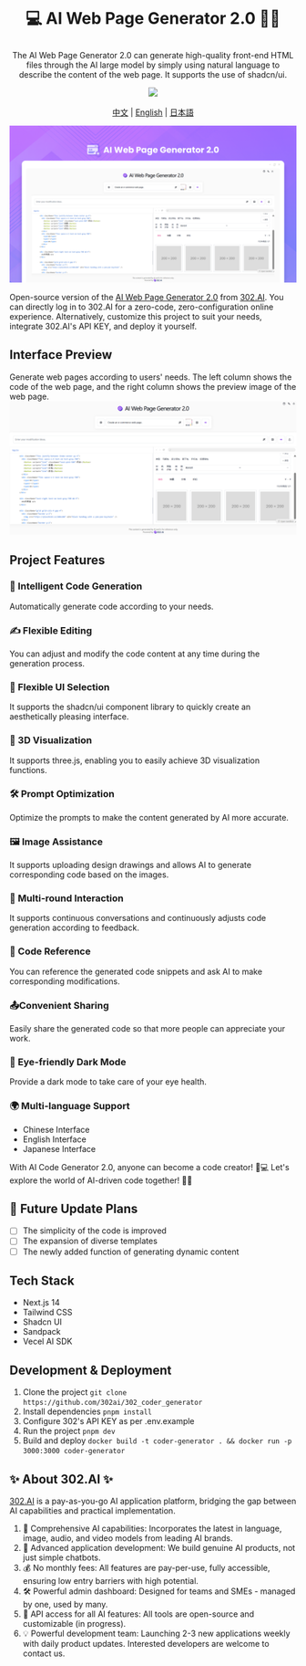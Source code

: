 # <p align="center">💻 AI Web Page Generator 2.0 🚀✨</p>

<p align="center">The AI Web Page Generator 2.0 can generate high-quality front-end HTML files through the AI large model by simply using natural language to describe the content of the web page. It supports the use of shadcn/ui.</p>

<p align="center"><a href="https://302.ai/en/tools/coder/" target="blank"><img src="https://file.302ai.cn/gpt/imgs/github/302_badge.png" /></a></p >

<p align="center"><a href="README_zh.md">中文</a> | <a href="README.md">English</a> | <a href="README_ja.md">日本語</a></p>

![Interface Preview](docs/AI网页生成器en.png)

Open-source version of the [AI Web Page Generator 2.0](https://302.ai/tools/coder/) from [302.AI](https://302.ai).
You can directly log in to 302.AI for a zero-code, zero-configuration online experience.
Alternatively, customize this project to suit your needs, integrate 302.AI's API KEY, and deploy it yourself.

## Interface Preview
Generate web pages according to users' needs. The left column shows the code of the web page, and the right column shows the preview image of the web page.
![Interface Preview](docs/网页生成2.png)

## Project Features
### 🤖 Intelligent Code Generation
Automatically generate code according to your needs.
### ✍️ Flexible Editing
You can adjust and modify the code content at any time during the generation process.
### 🎨 Flexible UI Selection
It supports the shadcn/ui component library to quickly create an aesthetically pleasing interface.
### 🌟 3D Visualization
It supports three.js, enabling you to easily achieve 3D visualization functions.
### 🛠️ Prompt Optimization
Optimize the prompts to make the content generated by AI more accurate.
### 🖼️ Image Assistance
It supports uploading design drawings and allows AI to generate corresponding code based on the images.
### 💬 Multi-round Interaction
It supports continuous conversations and continuously adjusts code generation according to feedback.
### 🔗 Code Reference
You can reference the generated code snippets and ask AI to make corresponding modifications.
### 📤Convenient Sharing
Easily share the generated code so that more people can appreciate your work.
### 🌙 Eye-friendly Dark Mode
Provide a dark mode to take care of your eye health.
### 🌍 Multi-language Support
- Chinese Interface
- English Interface
- Japanese Interface

With AI Code Generator 2.0, anyone can become a code creator! 🎉💻 Let's explore the world of AI-driven code together! 🌟🚀

## 🚩 Future Update Plans 
- [ ] The simplicity of the code is improved
- [ ] The expansion of diverse templates
- [ ] The newly added function of generating dynamic content

## Tech Stack
- Next.js 14
- Tailwind CSS
- Shadcn UI
- Sandpack
- Vecel AI SDK

## Development & Deployment
1. Clone the project `git clone https://github.com/302ai/302_coder_generator`
2. Install dependencies `pnpm install`
3. Configure 302's API KEY as per .env.example
4. Run the project `pnpm dev`
5. Build and deploy `docker build -t coder-generator . && docker run -p 3000:3000 coder-generator`


## ✨ About 302.AI ✨
[302.AI](https://302.ai) is a pay-as-you-go AI application platform, bridging the gap between AI capabilities and practical implementation.
1. 🧠 Comprehensive AI capabilities: Incorporates the latest in language, image, audio, and video models from leading AI brands.
2. 🚀 Advanced application development: We build genuine AI products, not just simple chatbots.
3. 💰 No monthly fees: All features are pay-per-use, fully accessible, ensuring low entry barriers with high potential.
4. 🛠 Powerful admin dashboard: Designed for teams and SMEs - managed by one, used by many.
5. 🔗 API access for all AI features: All tools are open-source and customizable (in progress).
6. 💡 Powerful development team: Launching 2-3 new applications weekly with daily product updates. Interested developers are welcome to contact us.
